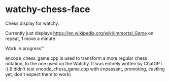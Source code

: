 # watchy-chess-face

Chess display for watchy. 

Currently just displays https://en.wikipedia.org/wiki/Immortal_Game on repeat, 1 move a minute

Work in progress™

encode_chess_game.cpp is used to transform a more regular chess notation, to the one used on the Watchy. It was entirely written by ChatGPT :) (I didn't test encode_chess_game.cpp with enpassant, promoting, castling yet, don't expect them to work)
